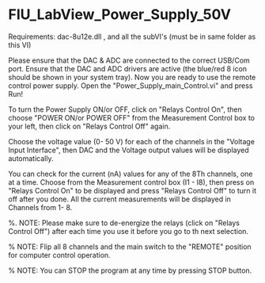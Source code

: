 # FIU_LabView_Power_Supply_50V
Requirements: dac-8u12e.dll ,  and all the subVI's   (must be in same folder as this VI) 


Please ensure that the DAC & ADC are connected to the correct USB/Com port. Ensure that the DAC and ADC drivers are active (the blue/red 8 icon should be shown in your system tray). Now you are ready to use the remote control power supply. Open the "Power_Supply_main_Control.vi" and press Run!

To turn the Power Supply ON/or OFF, click on "Relays Control On", then choose "POWER ON/or POWER OFF" from the Measurement Control box to your left, then click on "Relays Control Off" again.

Choose the voltage value (0- 50 V) for each of the channels in the "Voltage Input Interface", then DAC and the Voltage output values will be displayed automatically.

You can check for the current (nA) values for any of the 8Th channels, one at a time. Choose from the Measurement control box (I1 - I8), then press on "Relays Control On" to be displayed and press "Relays Control Off" to turn it off after you done. All the current measurements will be displayed in Channels from 1- 8.

%. NOTE: Please make sure to de-energize the relays (click on "Relays Control Off") after each time you use it before you go to th next selection.

% NOTE: Flip all 8 channels and the main switch to the "REMOTE" position for computer control operation.

% NOTE: You can STOP the program at any time by pressing STOP button.



